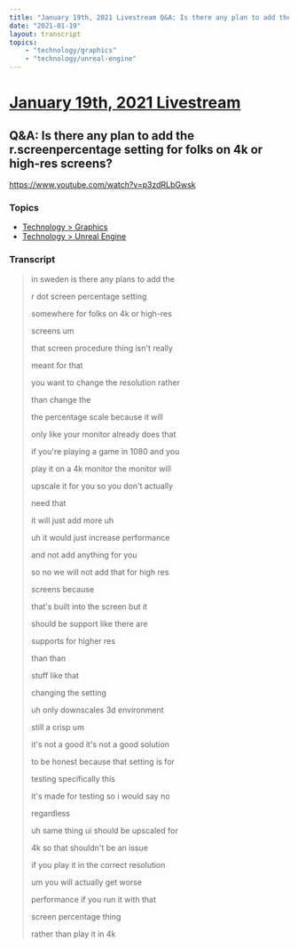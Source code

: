 ```yaml
---
title: "January 19th, 2021 Livestream Q&A: Is there any plan to add the r.screenpercentage setting for folks on 4k or high-res screens?"
date: "2021-01-19"
layout: transcript
topics:
    - "technology/graphics"
    - "technology/unreal-engine"
---
```

# [January 19th, 2021 Livestream](../2021-01-19.md)
## Q&A: Is there any plan to add the r.screenpercentage setting for folks on 4k or high-res screens?
https://www.youtube.com/watch?v=p3zdRLbGwsk

### Topics
* [Technology > Graphics](../topics/technology/graphics.md)
* [Technology > Unreal Engine](../topics/technology/unreal-engine.md)

### Transcript

> in sweden is there any plans to add the
> 
> r dot screen percentage setting
> 
> somewhere for folks on 4k or high-res
> 
> screens um
> 
> that screen procedure thing isn't really
> 
> meant for that
> 
> you want to change the resolution rather
> 
> than change the
> 
> the percentage scale because it will
> 
> only like your monitor already does that
> 
> if you're playing a game in 1080 and you
> 
> play it on a 4k monitor the monitor will
> 
> upscale it for you so you don't actually
> 
> need that
> 
> it will just add more uh
> 
> uh it would just increase performance
> 
> and not add anything for you
> 
> so no we will not add that for high res
> 
> screens because
> 
> that's built into the screen but it
> 
> should be support like there are
> 
> supports for higher res
> 
> than than
> 
> stuff like that
> 
> changing the setting
> 
> uh only downscales 3d environment
> 
> still a crisp um
> 
> it's not a good it's not a good solution
> 
> to be honest because that setting is for
> 
> testing specifically this
> 
> it's made for testing so i would say no
> 
> regardless
> 
> uh same thing ui should be upscaled for
> 
> 4k so that shouldn't be an issue
> 
> if you play it in the correct resolution
> 
> um you will actually get worse
> 
> performance if you run it with that
> 
> screen percentage thing
> 
> rather than play it in 4k
> 
